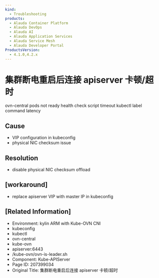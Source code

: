 ```yaml
---
kind:
  - Troubleshooting
products:
  - Alauda Container Platform
  - Alauda DevOps
  - Alauda AI
  - Alauda Application Services
  - Alauda Service Mesh
  - Alauda Developer Portal
ProductsVersion:
  - 4.1.0,4.2.x
---
```

<!-- A type of document that involves encountering a fault, diagnosing it, performing root cause analysis, and providing solutions. -->

# 集群断电重启后连接 apiserver 卡顿/超时

ovn-central pods not ready health check script timeout kubectl label command latency

## Cause
- VIP configuration in kubeconfig
- physical NIC checksum issue

## Resolution
- disable physical NIC checksum offload

## [workaround]
- replace apiserver VIP with master IP in kubeconfig

## [Related Information]
- Environment: kylin ARM with Kube-OVN CNI
- kubeconfig
- kubectl
- ovn-central
- kube-ovn
- apiserver:6443
- /kube-ovn/ovn-is-leader.sh
- Component: Kube-APIServer
- Page ID: 207399034
- Original Title: 集群断电重启后连接 apiserver 卡顿/超时
